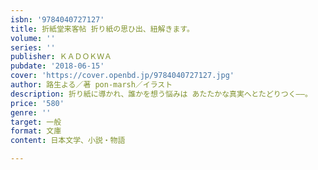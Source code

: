 ```yaml
---
isbn: '9784040727127'
title: 折紙堂来客帖 折り紙の思ひ出、紐解きます。
volume: ''
series: ''
publisher: ＫＡＤＯＫＷＡ
pubdate: '2018-06-15'
cover: 'https://cover.openbd.jp/9784040727127.jpg'
author: 路生よる／著 pon-marsh／イラスト
description: 折り紙に導かれ、誰かを想う悩みは あたたかな真実へとたどりつく――。
price: '580'
genre: ''
target: 一般
format: 文庫
content: 日本文学、小説・物語

---
```

